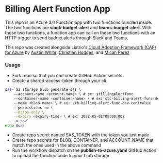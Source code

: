 # Billing Alert Function App

This repo is an Azure 3.0 Function app with two functions bundled inside. The two functions are **slack-budget-alert** and **teams-budget-alert**.
With these two functions, a function app can call on these two functions with an HTTP trigger to send budget alerts through Slack and Teams.
    
This repo was created alongside Liatrio's [Cloud Adoption Framework (CAF) for Azure](https://github.com/liatrio/terraform-caf-azure) by [Austin White](https://github.com/austinjw), [Christian Hodges](https://github.com/chodges7), and [Micah Perez](https://github.com/Micahperez2)

### Usage

- Fork repo so that you can create GitHub Action secrets
- Create a shared-access-token through your cli

```bash
sas=`az storage blob generate-sas \ 
	--account-name <account-name> \ # ex: stillingalertfunc
	--container-name <container-name> \ # ex: stc-billing-alert-func-dev-centralus
 	--name <blob-name> \ # ex: stb-billing-alert-func-dev-centralus
 	--permissions rw \
 	--https-only \
 	--expiry <expiry-time> \ # ex: 2022-05-01T00:00:00Z
 	-o tsv`
echo $sas
```
- Create repo secret named SAS\_TOKEN with the token you just made
- Create repo secrets for BLOB, CONTAINER, and ACCOUNT_NAME that match the ones used in the above command
- Run the workflow dispatch on the **publish-to-azure.yaml** GitHub Action to upload the function code to your blob storage
